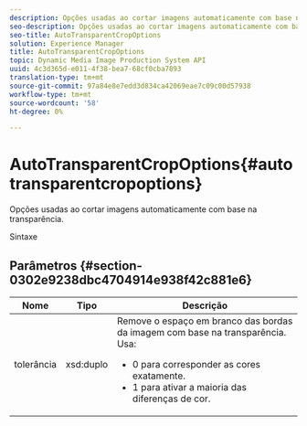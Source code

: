 ```yaml
---
description: Opções usadas ao cortar imagens automaticamente com base na transparência.
seo-description: Opções usadas ao cortar imagens automaticamente com base na transparência.
seo-title: AutoTransparentCropOptions
solution: Experience Manager
title: AutoTransparentCropOptions
topic: Dynamic Media Image Production System API
uuid: 4c3d365d-e011-4f38-bea7-68cf0cba7893
translation-type: tm+mt
source-git-commit: 97a84e8e7edd3d834ca42069eae7c09c00d57938
workflow-type: tm+mt
source-wordcount: '58'
ht-degree: 0%

---
```



# AutoTransparentCropOptions{#autotransparentcropoptions}

Opções usadas ao cortar imagens automaticamente com base na transparência.

Sintaxe

## Parâmetros {#section-0302e9238dbc4704914e938f42c881e6}

<table id="table_F6A0DBA37F704C2097C617A0A6767566"> 
 <thead> 
  <tr> 
   <th colname="col1" class="entry"> Nome </th> 
   <th colname="col2" class="entry"> Tipo </th> 
   <th colname="col3" class="entry"> Descrição </th> 
  </tr> 
 </thead>
 <tbody> 
  <tr> 
   <td colname="col1"> <span class="codeph"> tolerância</span> </td> 
   <td colname="col2"> <span class="codeph"> xsd:duplo</span> </td> 
   <td colname="col3">Remove o espaço em branco das bordas da imagem com base na transparência. Usa: 
    <ul id="ul_FE5423B857AE43FCBA7A9AEA76C754CC">
     <li id="li_01E3BD0AB8DA4C408B47CB02B269404A">0 para corresponder as cores exatamente. </li>
     <li id="li_FCE21384265D4ECE9C0D785F1BB32C3A">1 para ativar a maioria das diferenças de cor. </li>
    </ul></td> 
  </tr> 
 </tbody> 
</table>


